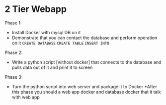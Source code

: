 # 2 Tier Webapp

Phase 1:

* Install Docker with mysql DB on it
* Demonstrate that you can contact the database and perform operation on it
    `CREATE DATABASE`
    `CREATE TABLE`
    `INSERT INTO`

Phase 2:

* Write a python script [without docker] that connects to the database and pulls data out of it and print it to screen

Phase 3:

* Turn the python script into web server and package it to Docker *After this phase you should a web app docker and database docker that it talk with web app
